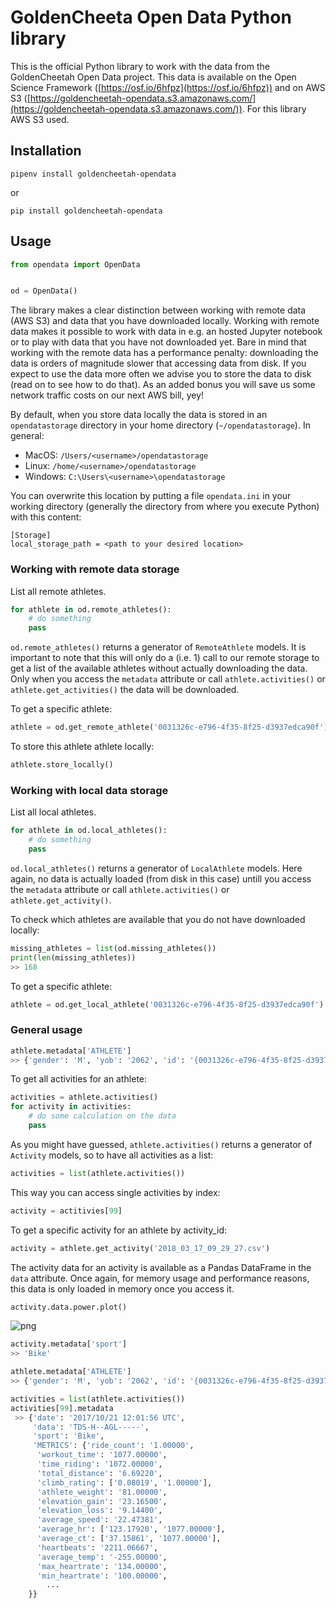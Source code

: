 # GoldenCheeta Open Data Python library

This is the official Python library to work with the data from the GoldenCheetah Open Data project.
This data is available on the Open Science Framework ([https://osf.io/6hfpz](https://osf.io/6hfpz)) and on AWS S3 ([https://goldencheetah-opendata.s3.amazonaws.com/](https://goldencheetah-opendata.s3.amazonaws.com/)).
For this library AWS S3 used.

## Installation
```
pipenv install goldencheetah-opendata
```
or
```
pip install goldencheetah-opendata
```

## Usage

```python
from opendata import OpenData


od = OpenData()
```


The library makes a clear distinction between working with remote data (AWS S3) and data that you have downloaded locally. Working with remote data makes it possible to work with data in e.g. an hosted Jupyter notebook or to play with data that you have not downloaded yet. Bare in mind that working with the remote data has a performance penalty: downloading the data is orders of magnitude slower that accessing data from disk. If you expect to use the data more often we advise you to store the data to disk (read on to see how to do that). As an added bonus you will save us some network traffic costs on our next AWS bill, yey!

By default, when you store data locally the data is stored in an `opendatastorage` directory in your home directory (`~/opendatastorage`).
In general:
- MacOS: `/Users/<username>/opendatastorage`
- Linux: `/home/<username>/opendatastorage`
- Windows: `C:\Users\<username>\opendatastorage`

You can overwrite this location by putting a file `opendata.ini` in your working directory (generally the directory from where you execute Python) with this content:
```
[Storage]
local_storage_path = <path to your desired location>
```


### Working with remote data storage
List all remote athletes.
```python
for athlete in od.remote_athletes():
    # do something
    pass
```
`od.remote_athletes()` returns a generator of `RemoteAthlete` models. It is important to note that this will only do a (i.e. 1) call to our remote storage to get a list of the available athletes without actually downloading the data. Only when you access the `metadata` attribute or call `athlete.activities()` or `athlete.get_activities()` the data will be downloaded.

To get a specific athlete:
```python
athlete = od.get_remote_athlete('0031326c-e796-4f35-8f25-d3937edca90f')
```

To store this athlete athlete locally:
```python
athlete.store_locally()
```

### Working with local data storage
List all local athletes.
```python
for athlete in od.local_athletes():
    # do something
    pass
```
`od.local_athletes()` returns a generator of `LocalAthlete` models. Here again, no data is actually loaded (from disk in this case) untill you access the `metadata` attribute or call `athlete.activities()` or `athlete.get_activity()`.

To check which athletes are available that you do not have downloaded locally:
```python
missing_athletes = list(od.missing_athletes())
print(len(missing_athletes))
>> 168
```

To get a specific athlete:
```python
athlete = od.get_local_athlete('0031326c-e796-4f35-8f25-d3937edca90f')
```

### General usage
```python
athlete.metadata['ATHLETE']
>> {'gender': 'M', 'yob': '2062', 'id': '{0031326c-e796-4f35-8f25-d3937edca90f}'}
```


To get all activities for an athlete:
```python
activities = athlete.activities()
for activity in activities:
    # do some calculation on the data
    pass
```

As you might have guessed, `athlete.activities()` returns a generator of `Activity` models, so to have all activities as a list:
```python
activities = list(athlete.activities())
```

This way you can access single activities by index:
```python
activity = actitivies[99]
```

To get a specific activity for an athlete by activity_id:
```python
activity = athlete.get_activity('2018_03_17_09_29_27.csv')
```


The activity data for an activity is available as a Pandas DataFrame in the `data` attribute. Once again, for memory usage and performance reasons, this data is only loaded in memory once you access it.
```python
activity.data.power.plot()
```

![png](resources/power_plot.png)



```python
activity.metadata['sport']
>> 'Bike'
```

```python
athlete.metadata['ATHLETE']
>> {'gender': 'M', 'yob': '2062', 'id': '{0031326c-e796-4f35-8f25-d3937edca90f}'}
```




```python
activities = list(athlete.activities())
activities[99].metadata
 >> {'date': '2017/10/21 12:01:56 UTC',
     'data': 'TDS-H--AGL-----',
     'sport': 'Bike',
     'METRICS': {'ride_count': '1.00000',
      'workout_time': '1077.00000',
      'time_riding': '1072.00000',
      'total_distance': '6.69220',
      'climb_rating': ['0.08019', '1.00000'],
      'athlete_weight': '81.00000',
      'elevation_gain': '23.16500',
      'elevation_loss': '9.14400',
      'average_speed': '22.47381',
      'average_hr': ['123.17920', '1077.00000'],
      'average_ct': ['37.15861', '1077.00000'],
      'heartbeats': '2211.06667',
      'average_temp': '-255.00000',
      'max_heartrate': '134.00000',
      'min_heartrate': '100.00000',
        ...
    }}
```
